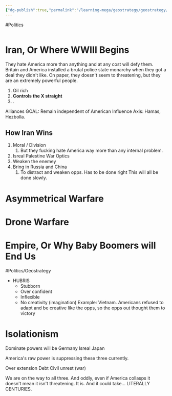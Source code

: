 ```yaml
---
{"dg-publish":true,"permalink":"/learning-mega/geostrategy/geostrategy/"}
---
```


#Politics

```table-of-contents
```

# Iran, Or Where WWIII Begins

They hate America more than anything and at any cost will defy them. Britain and America installed a brutal police state monarchy when they got a deal they didn't like. On paper, they doesn't seem to threatening, but they are an extremely powerful people. 

1. Oil rich
2. **Controls the X straight** 
3. . 


Alliances 
GOAL: Remain independent of American Influence
Axis: Hamas, Hezbolla. 


## How Iran Wins
1. Moral / Division 
	1. But they fucking hate America way more than any internal problem. 
2. Isreal Palestine War Optics
3. Weaken the enemey
4. Bring in Russia and China
	1. To distract and weaken opps. Has to be done right
This will all be done slowly. 


# Asymmetrical Warfare



# Drone Warfare




# Empire, Or Why Baby Boomers will End Us

#Politics/Geostrategy 

- HUBRIS
	- Stubborn
	- Over confident 
	- Inflexible 
	- No creativity (imagination)
Example: Vietnam. Americans refused to adapt and be creative like the opps, so the opps out thought them to victory



# Isolationism

Dominate powers will be
Germany
Isreal
Japan

America's raw power is suppressing these three currently. 

Over extension
Debt
Civil unrest (war)

We are on the way to all three. And oddly, even if America collasps it doesn't mean it isn't threatening. It is. And it could take... LITERALLY CENTURIES.



